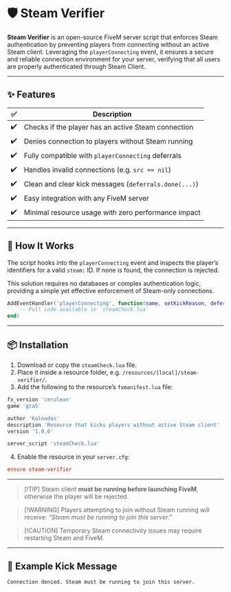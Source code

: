 # 🛡️ Steam Verifier

**Steam Verifier** is an open-source FiveM server script that enforces Steam authentication by preventing players from connecting without an active Steam client. Leveraging the `playerConnecting` event, it ensures a secure and reliable connection environment for your server, verifying that all users are properly authenticated through Steam Client.

---

## ✨ Features

| ✅  | Description                                           |
| -- | ----------------------------------------------------- |
| ✔️ | Checks if the player has an active Steam connection   |
| ✔️ | Denies connection to players without Steam running    |
| ✔️ | Fully compatible with `playerConnecting` deferrals    |
| ✔️ | Handles invalid connections (e.g. `src == nil`)       |
| ✔️ | Clean and clear kick messages (`deferrals.done(...)`) |
| ✔️ | Easy integration with any FiveM server                |
| ✔️ | Minimal resource usage with zero performance impact   |

---

## 🔧 How It Works

The script hooks into the `playerConnecting` event and inspects the player’s identifiers for a valid `steam:` ID. If none is found, the connection is rejected.

This solution requires no databases or complex authentication logic, providing a simple yet effective enforcement of Steam-only connections.

```lua
AddEventHandler('playerConnecting', function(name, setKickReason, deferrals)
    -- Full code available in `steamCheck.lua`
end)
```

---

## 📦 Installation

1. Download or copy the `steamCheck.lua` file.
2. Place it inside a resource folder, e.g. `/resources/[local]/steam-verifier/`.
3. Add the following to the resource’s `fxmanifest.lua` file:

```lua
fx_version 'cerulean'
game 'gta5'

author 'Kaloudas'
description 'Resource that kicks players without active Steam client'
version '1.0.0'

server_script 'steamCheck.lua'
```

4. Enable the resource in your `server.cfg`:

```cfg
ensure steam-verifier
```

---

> \[!TIP]
> Steam client **must be running before launching FiveM**, otherwise the player will be rejected.

> \[!WARNING]
> Players attempting to join without Steam running will receive:
> *“Steam must be running to join this server.”*

> \[!CAUTION]
> Temporary Steam connectivity issues may require restarting Steam and FiveM.

---

## 🧪 Example Kick Message

```
Connection denied. Steam must be running to join this server.
```
